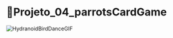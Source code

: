 # 🦜Projeto_04_parrotsCardGame

![HydranoidBirdDanceGIF](https://user-images.githubusercontent.com/39955791/162623683-2425a7ed-7059-4e3f-937a-ea3acbb8450c.gif)
